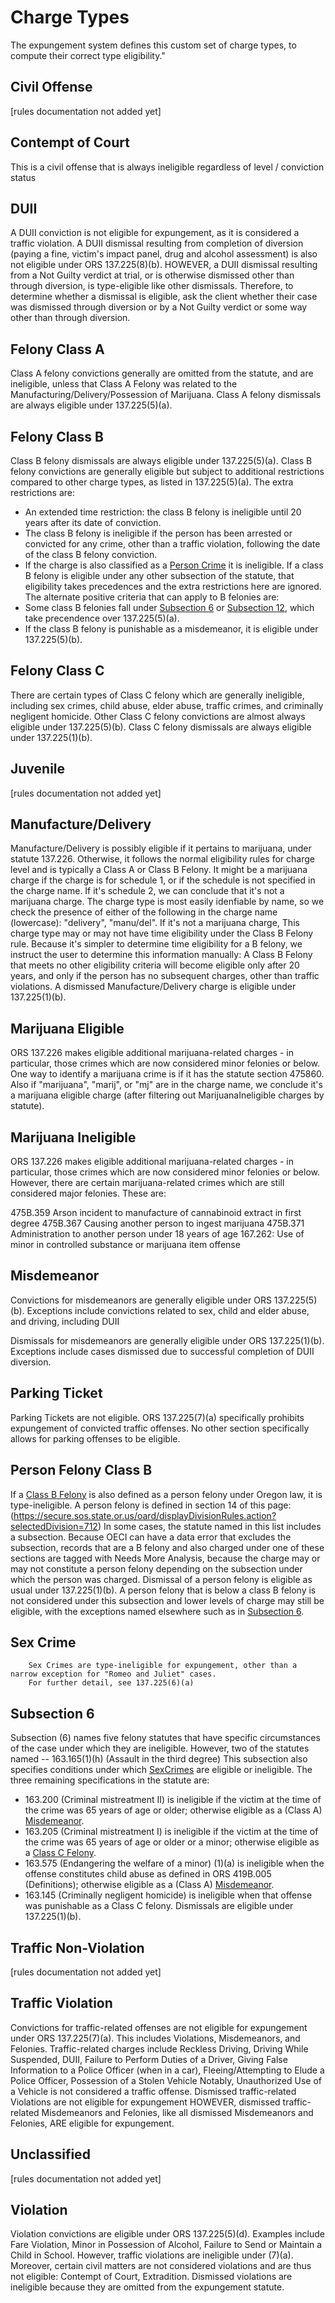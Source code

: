 # Charge Types
The expungement system defines this custom set of charge types, to compute their correct type eligibility."
## Civil Offense
\[rules documentation not added yet\]

## Contempt of Court
 This is a civil offense that is always ineligible regardless of level / conviction status 

## DUII
A DUII conviction is not eligible for expungement, as it is considered a traffic violation.
A DUII dismissal resulting from completion of diversion (paying a fine, victim's impact panel, drug and alcohol assessment) is also not eligible under ORS 137.225(8)(b).
HOWEVER, a DUII dismissal resulting from a Not Guilty verdict at trial, or is otherwise dismissed other than through diversion, is type-eligible like other dismissals.
Therefore, to determine whether a dismissal is eligible, ask the client whether their case was dismissed through diversion or by a Not Guilty verdict or some way other than through diversion.


## Felony Class A
Class A felony convictions generally are omitted from the statute, and are ineligible, unless that Class A Felony was related to the Manufacturing/Delivery/Possession of Marijuana.
Class A felony dismissals are always eligible under 137.225(5)(a).


## Felony Class B
Class B felony dismissals are always eligible under 137.225(5)(a).
Class B felony convictions are generally eligible but subject to additional restrictions compared to other charge types, as listed in 137.225(5)(a).
The extra restrictions are:
 * An extended time restriction: the class B felony is ineligible until 20 years after its date of conviction.
 * The class B felony is ineligible if the person has been arrested or convicted for any crime, other than a traffic violation, following the date of the class B felony conviction.
 * If the charge is also classified as a [Person Crime](manual/charge-types#personcrime) it is ineligible.
If a class B felony is eligible under any other subsection of the statute, that eligibility takes precedences and the extra restrictions here are ignored. The alternate positive criteria that can apply to B felonies are:
 * Some class B felonies fall under [Subsection 6](#Subsection6) or [Subsection 12](#Subsection12), which take precendence over 137.225(5)(a).
 * If the class B felony is punishable as a misdemeanor, it is eligible under 137.225(5)(b).

## Felony Class C
There are certain types of Class C felony which are generally ineligible, including sex crimes, child
abuse, elder abuse, traffic crimes, and criminally negligent homicide. Other Class C felony convictions are almost
always eligible under 137.225(5)(b).
Class C felony dismissals are always eligible under 137.225(1)(b).

## Juvenile
\[rules documentation not added yet\]

## Manufacture/Delivery
Manufacture/Delivery is possibly eligible if it pertains to marijuana, under statute 137.226.
Otherwise, it follows the normal eligibility rules for charge level and is typically a Class A or Class B Felony.
It might be a marijuana charge if the charge is for schedule 1, or if the schedule is not specified in the charge name. If it's schedule 2, we can conclude that it's not a marijuana charge.
The charge type is most easily idenfiable by name, so we check the presence of either of the following in the charge name (lowercase): "delivery", "manu/del".
If it's not a marijuana charge, This charge type may or may not have time eligibility under the Class B Felony rule. Because it's simpler to determine time eligibility for a B felony, we instruct the user to determine this information manually:
A Class B Felony that meets no other eligibility criteria will become eligible only after 20 years, and only if the person has no subsequent charges, other than traffic violations.
A dismissed Manufacture/Delivery charge is eligible under 137.225(1)(b).


## Marijuana Eligible
ORS 137.226 makes eligible additional marijuana-related charges - in particular, those crimes which are now considered minor felonies or below.
    One way to identify a marijuana crime is if it has the statute section 475860.
    Also if "marijuana", "marij", or "mj" are in the charge name, we conclude it's a marijuana eligible charge (after filtering out MarijuanaIneligible charges by statute).

## Marijuana Ineligible
ORS 137.226 makes eligible additional marijuana-related charges - in particular, those crimes which are now considered minor felonies or below. However, there are certain marijuana-related crimes which are still considered major felonies. These are:

475B.359 Arson incident to manufacture of cannabinoid extract in first degree
475B.367 Causing another person to ingest marijuana
475B.371 Administration to another person under 18 years of age
167.262: Use of minor in controlled substance or marijuana item offense

## Misdemeanor
Convictions for misdemeanors are generally eligible under ORS 137.225(5)(b).
Exceptions include convictions related to sex, child and elder abuse, and driving, including DUII

Dismissals for misdemeanors are generally eligible under ORS 137.225(1)(b). Exceptions include cases dismissed due to successful completion of DUII diversion.

## Parking Ticket
Parking Tickets are not eligible. ORS 137.225(7)(a) specifically prohibits expungement of convicted traffic offenses. No other section specifically allows for parking offenses to be eligible.

## Person Felony Class B
If a [Class B Felony](#FelonyClassB) is also defined as a person felony under Oregon law, it is type-ineligible.
A person felony is defined in section 14 of this page: (https://secure.sos.state.or.us/oard/displayDivisionRules.action?selectedDivision=712)
In some cases, the statute named in this list includes a subsection. Because OECI can have a data error that excludes the subsection, records that are a B felony and also charged under one of these sections are tagged with Needs More Analysis, because the charge may or may not constitute a person felony depending on the subsection under which the person was charged.
Dismissal of a person felony is eligible as usual under 137.225(1)(b).
A person felony that is below a class B felony is not considered under this subsection and lower levels of charge may still be eligible, with the exceptions named elsewhere such as in [Subsection 6](#Subsection6).


## Sex Crime

        Sex Crimes are type-ineligible for expungement, other than a narrow exception for "Romeo and Juliet" cases.
        For further detail, see 137.225(6)(a)
        

## Subsection 6
Subsection (6) names five felony statutes that have specific circumstances of the case under which they are ineligible.
However, two of the statutes named -- 163.165(1)(h) (Assault in the third degree)
This subsection also specifies conditions under which [SexCrimes](#SexCrime) are eligible or ineligible.
The three remaining specifications in the statute are:
 * 163.200 (Criminal mistreatment II) is ineligible if the victim at the time of the crime was 65 years of age or older; otherwise eligible as a (Class A) [Misdemeanor](#Misdemeanor).
 * 163.205 (Criminal mistreatment I) is ineligible if the victim at the time of the crime was 65 years of age or older or a minor; otherwise eligible as a [Class C Felony](#FelonyClassC).
 * 163.575 (Endangering the welfare of a minor) (1)(a) is ineligible when the offense constitutes child abuse as defined in ORS 419B.005 (Definitions); otherwise eligible as a (Class A) [Misdemeanor](#Misdemeanor).
 * 163.145 (Criminally negligent homicide) is ineligible when that offense was punishable as a Class C felony.
Dismissals are eligible under 137.225(1)(b).

## Traffic Non-Violation
\[rules documentation not added yet\]

## Traffic Violation
Convictions for traffic-related offenses are not eligible for expungement under ORS 137.225(7)(a). This includes Violations, Misdemeanors, and Felonies. Traffic-related charges include Reckless Driving, Driving While Suspended, DUII, Failure to Perform Duties of a Driver, Giving False Information to a Police Officer (when in a car), Fleeing/Attempting to Elude a Police Officer, Possession of a Stolen Vehicle
Notably, Unauthorized Use of a Vehicle is not considered a traffic offense.
Dismissed traffic-related Violations are not eligible for expungement
HOWEVER, dismissed traffic-related Misdemeanors and Felonies, like all dismissed Misdemeanors and Felonies, ARE eligible for expungement.

## Unclassified
\[rules documentation not added yet\]

## Violation
Violation convictions are eligible under ORS 137.225(5)(d).
Examples include Fare Violation, Minor in Possession of Alcohol, Failure to Send or Maintain a Child in School.
However, traffic violations are ineligible under (7)(a).
Moreover, certain civil matters are not considered violations and are thus not eligible: Contempt of Court, Extradition.
Dismissed violations are ineligible because they are omitted from the expungement statute.
